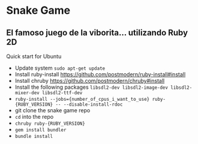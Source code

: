 # Snake Game

## El famoso juego de la viborita... utilizando Ruby 2D

Quick start for Ubuntu

- Update system `sudo apt-get update` 
- Install ruby-install https://github.com/postmodern/ruby-install#install
- Install chruby https://github.com/postmodern/chruby#install
- Install the following packages `libsdl2-dev libsdl2-image-dev libsdl2-mixer-dev libsdl2-ttf-dev`
- `ruby-install --jobs={number_of_cpus_i_want_to_use} ruby-{RUBY_VERSION} -- --disable-install-rdoc`
- git clone the snake game repo
- `cd` into the repo
- `chruby ruby-{RUBY_VERSION}`
- `gem install bundler`
- `bundle install`